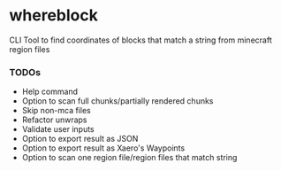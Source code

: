# whereblock
CLI Tool to find coordinates of blocks that match a string from minecraft region files


### TODOs
 - Help command
 - Option to scan full chunks/partially rendered chunks
 - Skip non-mca files
 - Refactor unwraps
 - Validate user inputs
 - Option to export result as JSON
 - Option to export result as Xaero's Waypoints
 - Option to scan one region file/region files that match string
